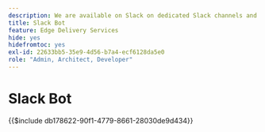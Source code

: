 ```yaml
---
description: We are available on Slack on dedicated Slack channels and both the Adobe team and the Slack bot are available to answer your questions.
title: Slack Bot
feature: Edge Delivery Services
hide: yes
hidefromtoc: yes
exl-id: 22633bb5-35e9-4d56-b7a4-ecf6128da5e0
role: "Admin, Architect, Developer"
---
```

# Slack Bot

{{$include db178622-90f1-4779-8661-28030de9d434}}

